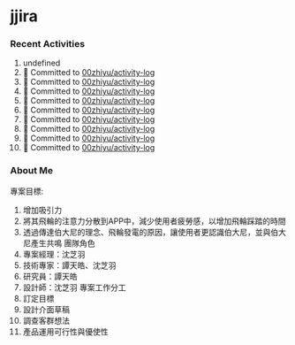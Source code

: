 # jjira

### Recent Activities
<!--START_SECTION:activity-->
1. undefined
2. 📝 Committed to [00zhiyu/activity-log](https://github.com/00zhiyu/activity-log/commit/b66a28219a876a23248aeaa4d3466c2dbf0996dc)
3. 📝 Committed to [00zhiyu/activity-log](https://github.com/00zhiyu/activity-log/commit/17dd490a75995be913cc375111708b49b5553aea)
4. 📝 Committed to [00zhiyu/activity-log](https://github.com/00zhiyu/activity-log/commit/1068b8915faf98dedd3c395819ea70ed6c5fb2e4)
5. 📝 Committed to [00zhiyu/activity-log](https://github.com/00zhiyu/activity-log/commit/6a0272783e8437caa392564316fe9475ced1ce6c)
6. 📝 Committed to [00zhiyu/activity-log](https://github.com/00zhiyu/activity-log/commit/501f27bfe9a53b9e918c0af07e776e3691008016)
7. 📝 Committed to [00zhiyu/activity-log](https://github.com/00zhiyu/activity-log/commit/099fffab117c8b0309e33382e11f05a3f6be3082)
8. 📝 Committed to [00zhiyu/activity-log](https://github.com/00zhiyu/activity-log/commit/327ed6898de727f43faad19e381e2a2ce17e740d)
9. 📝 Committed to [00zhiyu/activity-log](https://github.com/00zhiyu/activity-log/commit/3388e84d6667c95f3c60af02286d67e36dc5e8dd)
10. 📝 Committed to [00zhiyu/activity-log](https://github.com/00zhiyu/activity-log/commit/29aa2005bdc64cf1785198e6d8fda7cb9d18df54)
<!--END_SECTION:activity-->

### About Me
<!-- MYLINKS:START -->
專案目標:
1. 增加吸引力
2. 將其飛輪的注意力分散到APP中，減少使用者疲勞感，以增加飛輪踩踏的時間
3. 透過傳達伯大尼的理念、飛輪發電的原因，讓使用者更認識伯大尼，並與伯大尼產生共鳴
團隊角色
1. 專案經理：沈芝羽
2. 技術專家：譚天皓、沈芝羽
3. 研究員：譚天皓
4. 設計師：沈芝羽
專案工作分工
1. 訂定目標
2. 設計介面草稿
3. 調查客群想法
4. 產品運用可行性與優使性
<!-- MYLINKS:END-->

